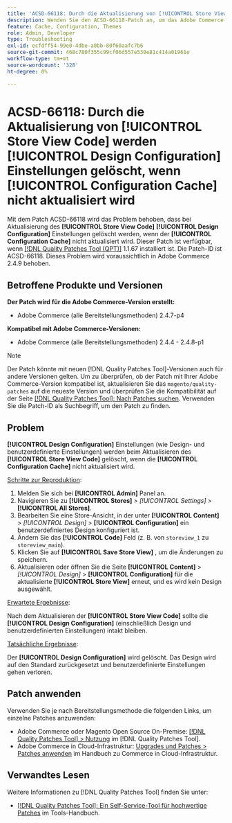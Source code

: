 ```yaml
---
title: 'ACSD-66118: Durch die Aktualisierung von [!UICONTROL Store View Code] werden [!UICONTROL Design Configuration] Einstellungen gelöscht, wenn [!UICONTROL Configuration Cache] nicht aktualisiert wird'
description: Wenden Sie den ACSD-66118-Patch an, um das Adobe Commerce-Problem zu beheben, bei dem durch die Aktualisierung des [!UICONTROL Store View Code] der [!UICONTROL Design Configuration] (Design- und benutzerdefinierte Einstellungen) gelöscht wird, wenn die [!UICONTROL Configuration Cache] nicht ordnungsgemäß aktualisiert wird.
feature: Cache, Configuration, Themes
role: Admin, Developer
type: Troubleshooting
exl-id: ecfdff54-99e0-4dbe-a0bb-80f60aafc7b6
source-git-commit: 468c780f355c99cf06d557e530e81c414a01961e
workflow-type: tm+mt
source-wordcount: '328'
ht-degree: 0%

---
```


# ACSD-66118: Durch die Aktualisierung von **[!UICONTROL Store View Code]** werden **[!UICONTROL Design Configuration]** Einstellungen gelöscht, wenn **[!UICONTROL Configuration Cache]** nicht aktualisiert wird

Mit dem Patch ACSD-66118 wird das Problem behoben, dass bei Aktualisierung des **[!UICONTROL Store View Code]** **[!UICONTROL Design Configuration]** Einstellungen gelöscht werden, wenn der **[!UICONTROL Configuration Cache]** nicht aktualisiert wird. Dieser Patch ist verfügbar, wenn [[!DNL Quality Patches Tool (QPT)]](/help/tools/quality-patches-tool/quality-patches-tool-to-self-serve-quality-patches.md) 1.1.67 installiert ist. Die Patch-ID ist ACSD-66118. Dieses Problem wird voraussichtlich in Adobe Commerce 2.4.9 behoben.

## Betroffene Produkte und Versionen

**Der Patch wird für die Adobe Commerce-Version erstellt:**

* Adobe Commerce (alle Bereitstellungsmethoden) 2.4.7-p4

**Kompatibel mit Adobe Commerce-Versionen:**

* Adobe Commerce (alle Bereitstellungsmethoden) 2.4.4 - 2.4.8-p1

>[!NOTE]
>
>Der Patch könnte mit neuen [!DNL Quality Patches Tool]-Versionen auch für andere Versionen gelten. Um zu überprüfen, ob der Patch mit Ihrer Adobe Commerce-Version kompatibel ist, aktualisieren Sie das `magento/quality-patches` auf die neueste Version und überprüfen Sie die Kompatibilität auf der Seite [[!DNL Quality Patches Tool]: Nach Patches suchen](https://experienceleague.adobe.com/tools/commerce-quality-patches/index.html). Verwenden Sie die Patch-ID als Suchbegriff, um den Patch zu finden.

## Problem

**[!UICONTROL Design Configuration]** Einstellungen (wie Design- und benutzerdefinierte Einstellungen) werden beim Aktualisieren des **[!UICONTROL Store View Code]** gelöscht, wenn die **[!UICONTROL Configuration Cache]** nicht aktualisiert wird.

<u>Schritte zur Reproduktion</u>:

1. Melden Sie sich bei **[!UICONTROL Admin]** Panel an.
2. Navigieren Sie zu **[!UICONTROL Stores]** > *[!UICONTROL Settings]* > **[!UICONTROL All Stores]**.
3. Bearbeiten Sie eine Store-Ansicht, in der unter **[!UICONTROL Content]** > *[!UICONTROL Design]* > **[!UICONTROL Configuration]** ein benutzerdefiniertes Design konfiguriert ist.
4. Ändern Sie das **[!UICONTROL Code]** Feld (z. B. von `storeview_1` zu `storeview_main`).
5. Klicken Sie auf **[!UICONTROL Save Store View]** , um die Änderungen zu speichern.
6. Aktualisieren oder öffnen Sie die Seite **[!UICONTROL Content]** > *[!UICONTROL Design]* > **[!UICONTROL Configuration]** für die aktualisierte **[!UICONTROL Store View]** erneut, und es wird kein Design ausgewählt.

<u>Erwartete Ergebnisse</u>:

Nach dem Aktualisieren der **[!UICONTROL Store View Code]** sollte die **[!UICONTROL Design Configuration]** (einschließlich Design und benutzerdefinierten Einstellungen) intakt bleiben.

<u>Tatsächliche Ergebnisse</u>:

Der **[!UICONTROL Design Configuration]** wird gelöscht. Das Design wird auf den Standard zurückgesetzt und benutzerdefinierte Einstellungen gehen verloren.

## Patch anwenden

Verwenden Sie je nach Bereitstellungsmethode die folgenden Links, um einzelne Patches anzuwenden:

* Adobe Commerce oder Magento Open Source On-Premise: [[!DNL Quality Patches Tool] > Nutzung](/help/tools/quality-patches-tool/usage.md) im [!DNL Quality Patches Tool].
* Adobe Commerce in Cloud-Infrastruktur: [Upgrades und Patches > Patches anwenden](https://experienceleague.adobe.com/docs/commerce-cloud-service/user-guide/develop/upgrade/apply-patches.html) im Handbuch zu Commerce in Cloud-Infrastruktur.

## Verwandtes Lesen

Weitere Informationen zu [!DNL Quality Patches Tool] finden Sie unter:

* [[!DNL Quality Patches Tool]: Ein Self-Service-Tool für hochwertige Patches](/help/tools/quality-patches-tool/quality-patches-tool-to-self-serve-quality-patches.md) im Tools-Handbuch.
